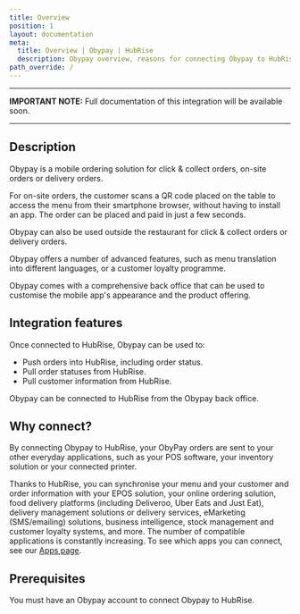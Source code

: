 ```yaml
---
title: Overview
position: 1
layout: documentation
meta:
  title: Overview | Obypay | HubRise
  description: Obypay overview, reasons for connecting Obypay to HubRise and summary of integrated features. Synchronise data between your EPOS, Obypay and your other apps.
path_override: /
---
```


---

**IMPORTANT NOTE:** Full documentation of this integration will be available soon.

---

## Description

Obypay is a mobile ordering solution for click & collect orders, on-site orders or delivery orders.

For on-site orders, the customer scans a QR code placed on the table to access the menu from their smartphone browser, without having to install an app. The order can be placed and paid in just a few seconds.

Obypay can also be used outside the restaurant for click & collect orders or delivery orders.

Obypay offers a number of advanced features, such as menu translation into different languages, or a customer loyalty programme.

Obypay comes with a comprehensive back office that can be used to customise the mobile app's appearance and the product offering.

## Integration features

Once connected to HubRise, Obypay can be used to:

- Push orders into HubRise, including order status.
- Pull order statuses from HubRise.
- Pull customer information from HubRise.

Obypay can be connected to HubRise from the Obypay back office.

## Why connect?

By connecting Obypay to HubRise, your ObyPay orders are sent to your other everyday applications, such as your POS software, your inventory solution or your connected printer.

Thanks to HubRise, you can synchronise your menu and your customer and order information with your EPOS solution, your online ordering solution, food delivery platforms (including Deliveroo, Uber Eats and Just Eat), delivery management solutions or delivery services, eMarketing (SMS/emailing) solutions, business intelligence, stock management and customer loyalty systems, and more. The number of compatible applications is constantly increasing. To see which apps you can connect, see our [Apps page](/apps).

## Prerequisites

You must have an Obypay account to connect Obypay to HubRise.
